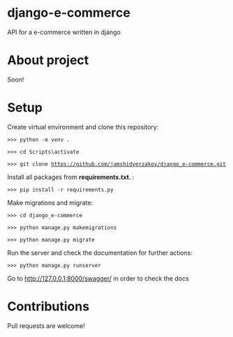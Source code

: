 # django-e-commerce


API for a e-commerce written in django

# About project

Soon!

# Setup

Create virtual environment and clone this repository:

<code>>>> python -m venv .</code>

<code>>>> cd Scripts\activate</code>

<code>>>> git clone https://github.com/jamshidyerzakov/django_e-commerce.git</code>

Install all packages from <strong> requirements.txt. </strong> :

<code>>>> pip install -r requirements.py</code>

Make migrations and migrate:

<code>>>> cd django_e-commerce</code>

<code>>>> python manage.py makemigrations</code>

<code>>>> python manage.py migrate</code>

Run the server and check the documentation for further actions:

<code>>>> python manage.py runserver</code>

Go to http://127.0.0.1:8000/swagger/ in order to check the docs

# Contributions

Pull requests are welcome!
